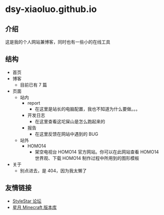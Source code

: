 # dsy-xiaoluo.github.io

## 介绍

这是我的个人网站兼博客，同时也有一些小的在线工具

## 结构

- 首页
- 博客
  - 目前已有 7 篇
- 页面
  - 站内
    - report
      - 在这里是站长的电脑配置，我也不知道为什么要做。。。
    - 开发日志
      - 在这里查看这坨屎山是怎么跑起来的
    - 报告
      - 在这里反馈在网站中遇到的 BUG
  - 站外
    - HOMO14
      - 架空电视台 HOMO14 官方网站。你可以在此网站查看 HOMO14 世界观、下载 HOMO14 制作过程中所用到的图形模板
- 关于
  - 别点进去，是 404，因为我太懒了

## 友情链接

- [StyleStar 论坛](https://www.stylestar.win/)
- [星月 Minecraft 版本库](https://spectrollay.github.io/minecraft_repository/)
